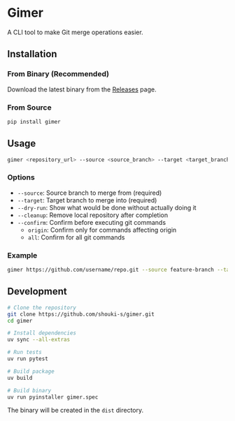 # Gimer

A CLI tool to make Git merge operations easier.

## Installation

### From Binary (Recommended)

Download the latest binary from the [Releases](https://github.com/shouki-s/gimer/releases) page.

### From Source

```bash
pip install gimer
```

## Usage

```bash
gimer <repository_url> --source <source_branch> --target <target_branch> [OPTIONS]
```

### Options

- `--source`: Source branch to merge from (required)
- `--target`: Target branch to merge into (required)
- `--dry-run`: Show what would be done without actually doing it
- `--cleanup`: Remove local repository after completion
- `--confirm`: Confirm before executing git commands
  - `origin`: Confirm only for commands affecting origin
  - `all`: Confirm for all git commands

### Example

```bash
gimer https://github.com/username/repo.git --source feature-branch --target main
```

## Development

```bash
# Clone the repository
git clone https://github.com/shouki-s/gimer.git
cd gimer

# Install dependencies
uv sync --all-extras

# Run tests
uv run pytest

# Build package
uv build

# Build binary
uv run pyinstaller gimer.spec
```

The binary will be created in the `dist` directory.

